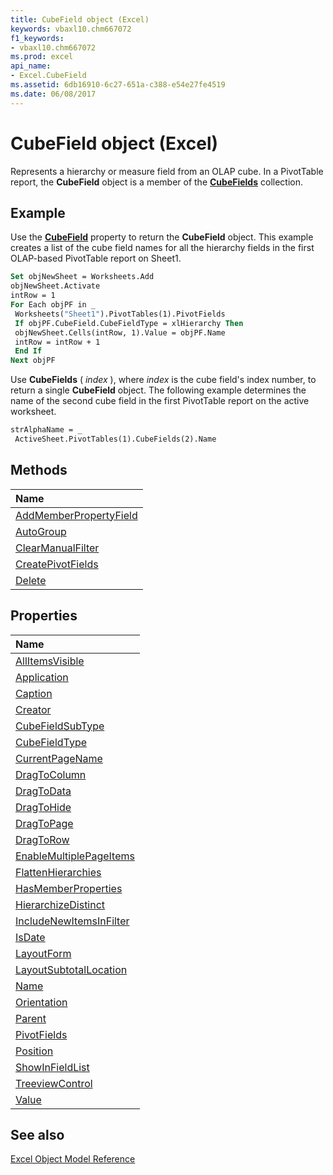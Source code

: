 ```yaml
---
title: CubeField object (Excel)
keywords: vbaxl10.chm667072
f1_keywords:
- vbaxl10.chm667072
ms.prod: excel
api_name:
- Excel.CubeField
ms.assetid: 6db16910-6c27-651a-c388-e54e27fe4519
ms.date: 06/08/2017
---
```



# CubeField object (Excel)

Represents a hierarchy or measure field from an OLAP cube. In a PivotTable report, the  **CubeField** object is a member of the **[CubeFields](Excel.CubeFields.md)** collection.


## Example

Use the  **[CubeField](Excel.PivotField.CubeField.md)** property to return the **CubeField** object. This example creates a list of the cube field names for all the hierarchy fields in the first OLAP-based PivotTable report on Sheet1.


```vb
Set objNewSheet = Worksheets.Add 
objNewSheet.Activate 
intRow = 1 
For Each objPF in _ 
 Worksheets("Sheet1").PivotTables(1).PivotFields 
 If objPF.CubeField.CubeFieldType = xlHierarchy Then 
 objNewSheet.Cells(intRow, 1).Value = objPF.Name 
 intRow = intRow + 1 
 End If 
Next objPF
```

Use  **CubeFields** ( _index_ ), where _index_ is the cube field's index number, to return a single **CubeField** object. The following example determines the name of the second cube field in the first PivotTable report on the active worksheet.




```vb
strAlphaName = _ 
 ActiveSheet.PivotTables(1).CubeFields(2).Name
```


## Methods



|Name|
|:-----|
|[AddMemberPropertyField](Excel.CubeField.AddMemberPropertyField.md)|
|[AutoGroup](Excel.cubefield.autogroup.md)|
|[ClearManualFilter](Excel.CubeField.ClearManualFilter.md)|
|[CreatePivotFields](Excel.CubeField.CreatePivotFields.md)|
|[Delete](Excel.CubeField.Delete.md)|

## Properties



|Name|
|:-----|
|[AllItemsVisible](Excel.CubeField.AllItemsVisible.md)|
|[Application](Excel.CubeField.Application.md)|
|[Caption](Excel.CubeField.Caption.md)|
|[Creator](Excel.CubeField.Creator.md)|
|[CubeFieldSubType](Excel.CubeField.CubeFieldSubType.md)|
|[CubeFieldType](Excel.CubeField.CubeFieldType.md)|
|[CurrentPageName](Excel.CubeField.CurrentPageName.md)|
|[DragToColumn](Excel.CubeField.DragToColumn.md)|
|[DragToData](Excel.CubeField.DragToData.md)|
|[DragToHide](Excel.CubeField.DragToHide.md)|
|[DragToPage](Excel.CubeField.DragToPage.md)|
|[DragToRow](Excel.CubeField.DragToRow.md)|
|[EnableMultiplePageItems](Excel.CubeField.EnableMultiplePageItems.md)|
|[FlattenHierarchies](Excel.CubeField.FlattenHierarchies.md)|
|[HasMemberProperties](Excel.CubeField.HasMemberProperties.md)|
|[HierarchizeDistinct](Excel.CubeField.HierarchizeDistinct.md)|
|[IncludeNewItemsInFilter](Excel.CubeField.IncludeNewItemsInFilter.md)|
|[IsDate](Excel.CubeField.IsDate.md)|
|[LayoutForm](Excel.CubeField.LayoutForm.md)|
|[LayoutSubtotalLocation](Excel.CubeField.LayoutSubtotalLocation.md)|
|[Name](Excel.CubeField.Name.md)|
|[Orientation](Excel.CubeField.Orientation.md)|
|[Parent](Excel.CubeField.Parent.md)|
|[PivotFields](Excel.CubeField.PivotFields.md)|
|[Position](Excel.CubeField.Position.md)|
|[ShowInFieldList](Excel.CubeField.ShowInFieldList.md)|
|[TreeviewControl](Excel.CubeField.TreeviewControl.md)|
|[Value](Excel.CubeField.Value.md)|

## See also


[Excel Object Model Reference](overview/Excel/object-model.md)
